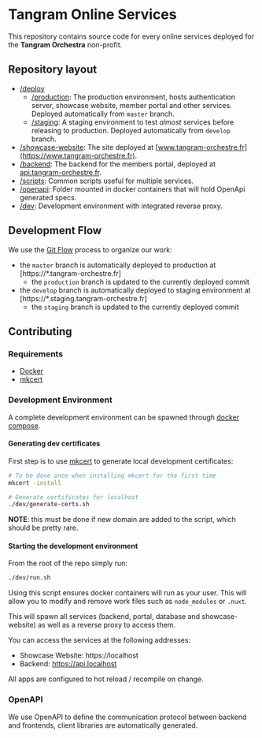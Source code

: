 # Tangram Online Services

This repository contains source code for every online services deployed for the **Tangram Orchestra** non-profit.

## Repository layout

- [/deploy](deploy)
  - [/production](deploy/production/): The production environment, hosts authentication server, showcase website, member portal and other services. Deployed automatically from `master` branch.
  - [/staging](deploy/staging/): A staging environment to test *almost* services before releasing to production. Deployed automatically from `develop` branch.
- [/showcase-website](showcase-website/): The site deployed at [www.tangram-orchestre.fr](https://www.tangram-orchestre.fr).
- [/backend](backend): The backend for the members portal, deployed at [api.tangram-orchestre.fr](https://api.tangram-orchestre.fr).
- [/scripts](scripts): Common scripts useful for multiple services.
- [/openapi](scripts): Folder mounted in docker containers that will hold OpenApi generated specs.
- [/dev](scripts): Development environment with integrated reverse proxy.

## Development Flow

We use the [Git Flow](https://www.atlassian.com/git/tutorials/comparing-workflows/gitflow-workflow) process to organize our work:
 - the `master` branch is automatically deployed to production at [https://*.tangram-orchestre.fr]
   - the `production` branch is updated to the currently deployed commit
 - the `develop` branch is automatically deployed to staging environment at [https://*.staging.tangram-orchestre.fr]
   - the `staging` branch is updated to the currently deployed commit

## Contributing

### Requirements

- [Docker](https://docs.docker.com/engine/install/)
- [mkcert](https://github.com/FiloSottile/mkcert)

### Development Environment

A complete development environment can be spawned through [docker compose](https://docs.docker.com/compose/).

#### Generating dev certificates

First step is to use [mkcert](https://github.com/FiloSottile/mkcert) to generate local development certificates:

```bash
# To be done once when installing mkcert for the first time
mkcert -install

# Generate certificates for localhost
./dev/generate-certs.sh
```

**NOTE**: this must be done if new domain are added to the script, which should be pretty rare.

#### Starting the development environment

From the root of the repo simply run:

```bash
./dev/run.sh
```

Using this script ensures docker containers will run as your user. This will allow you to modify and remove work files such as `node_modules` or `.nuxt`.

This will spawn all services (backend, portal, database and showcase-website) as well as a reverse proxy to access them.

You can access the services at the following addresses:
 - Showcase Website: https://localhost
 - Backend: https://api.localhost

All apps are configured to hot reload / recompile on change.

### OpenAPI

We use OpenAPI to define the communication protocol between backend and frontends, client libraries are automatically generated.